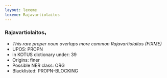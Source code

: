 ```yaml
---
layout: lexeme
lexeme: Rajavartiolaitos
---
```


###  Rajavartiolaitos₁

* _This rare proper noun overlaps more common *Rajavartiolaitos* (FIXME)_
* UPOS:  PROPN
* in KOTUS dictionary under:  39
* Origins: finer 
* Possible NER class:  ORG
* Blacklisted:  PROPN-BLOCKING

